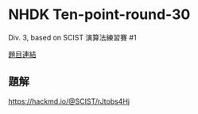 # NHDK Ten-point-round-30
Div. 3, based on SCIST 演算法練習賽 #1

[題目連結](https://codeforces.com/contestInvitation/e9300a1cfac299d44c0effb7a4ea6a75d41f09bc)

## 題解
https://hackmd.io/@SCIST/rJtobs4Hj